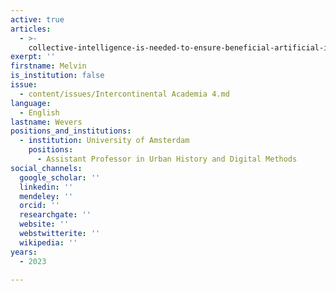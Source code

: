 ```yaml
---
active: true
articles:
  - >-
    collective-intelligence-is-needed-to-ensure-beneficial-artificial-intelligence
exerpt: ''
firstname: Melvin
is_institution: false
issue:
  - content/issues/Intercontinental Academia 4.md
language:
  - English
lastname: Wevers
positions_and_institutions:
  - institution: University of Amsterdam
    positions:
      - Assistant Professor in Urban History and Digital Methods
social_channels:
  google_scholar: ''
  linkedin: ''
  mendeley: ''
  orcid: ''
  researchgate: ''
  website: ''
  webstwitterite: ''
  wikipedia: ''
years:
  - 2023

---
```

